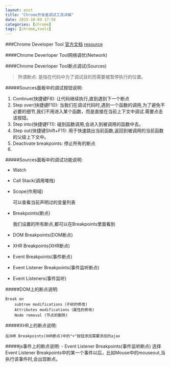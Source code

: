 ```yaml
---
layout: post
title: "Chrome开发者调试工具详解"
date: 2015-10-09 17:50
categories: [chrome]
tags: [chrome,tools]
---
```


###Chrome Developer Tool
[官方文档](https://developer.chrome.com/devtools/docs/javascript-debugging)
[resource](http://www.kazaff.me/2014/01/14/chrome-developer-tools%E4%B9%8B%E8%B0%83%E8%AF%95%E4%BB%A3%E7%A0%81/)

####Chrome Deverloper Tool网络调优(Network)



####Chrome Deverloper Tool断点调试(Sources)

> 所谓断点: 是指在代码中为了调试目的而需要被暂停执行的位置。

#####Sources面板中的调试按钮说明:
1. Continue(快捷键F8): 让代码继续执行,直到遇到下一个断点
2. Step over(快捷键F10): 当我们在调试代码时,遇到一个函数的调用,为了避免不必要的细节,我们不用进入某个函数，而是直接在当前上下文中调试.需要点击该按钮。
3. Step into(快捷键F11): 碰到函数调用,会进入到被调用的函数中去。
4. Step out(快捷键Shift+F11): 用于快速跳出当前函数,返回到被调用的当前函数的父级上下文中。
5. Deactivate breakpoints: 停止所有的断点
6. 
#####Sources面板中的调试功能说明:

- Watch

- Call Stack(调用堆栈)

- Scope(作用域)
    
    可以查看当前声明过的变量列表
    
- Breakpoints(断点)

    我们设置的所有断点,都可以在Breakpoints里面看到
    
- DOM Breakpoints(DOM断点)
- XHR Breakpoints(XHR断点)
- Event Breakpoints(事件断点)
- Event Listener Breakpoints(事件监听断点)
- Event Listeners(事件监听)

#####DOM上的断点说明:

    Break on 
        subtree modifications（子树的修改)
        Attributes modifications（属性的修改)
        Node removal (节点的删除)
        
#####XHR上的断点说明:

    在XHR Breakpoints(XHR断点)中的"+"按钮添加需要添加的ajax
    
#####js事件上的断点说明:
    - Event Listener Breakpoints(事件监听断点)
    选择Event Listener Breakpoints中的某一个事件以后，比如Mouse中的mouseout,当执行该事件时,会出现断点。
